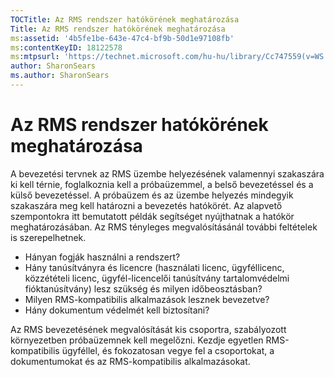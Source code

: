 ```yaml
---
TOCTitle: Az RMS rendszer hatókörének meghatározása
Title: Az RMS rendszer hatókörének meghatározása
ms:assetid: '4b5fe1be-643e-47c4-bf9b-50d1e97108fb'
ms:contentKeyID: 18122578
ms:mtpsurl: 'https://technet.microsoft.com/hu-hu/library/Cc747559(v=WS.10)'
author: SharonSears
ms.author: SharonSears
---
```


Az RMS rendszer hatókörének meghatározása
=========================================

A bevezetési tervnek az RMS üzembe helyezésének valamennyi szakaszára ki kell térnie, foglalkoznia kell a próbaüzemmel, a belső bevezetéssel és a külső bevezetéssel. A próbaüzem és az üzembe helyezés mindegyik szakaszára meg kell határozni a bevezetés hatókörét. Az alapvető szempontokra itt bemutatott példák segítséget nyújthatnak a hatókör meghatározásában. Az RMS tényleges megvalósításánál további feltételek is szerepelhetnek.

-   Hányan fogják használni a rendszert?
-   Hány tanúsítványra és licencre (használati licenc, ügyféllicenc, közzétételi licenc, ügyfél-licencelői tanúsítvány tartalomvédelmi fióktanúsítvány) lesz szükség és milyen időbeosztásban?
-   Milyen RMS-kompatibilis alkalmazások lesznek bevezetve?
-   Hány dokumentum védelmét kell biztosítani?

Az RMS bevezetésének megvalósítását kis csoportra, szabályozott környezetben próbaüzemnek kell megelőzni. Kezdje egyetlen RMS-kompatibilis ügyféllel, és fokozatosan vegye fel a csoportokat, a dokumentumokat és az RMS-kompatibilis alkalmazásokat.
